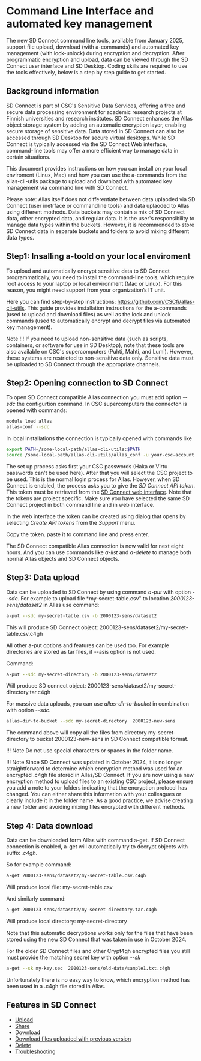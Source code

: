 # Command Line Interface and automated key management

The new SD Connect command line tools, available from January 2025, support file upload, download (with a-commands) and automated key management (with lock-unlock) during encryption and decryption. After programmatic encryption and upload, data can be viewed through the SD Connect user interface and SD Desktop. Coding skills are required to use the tools effectively, below is a step by step guide to get started.


## Background information

SD Connect is part of CSC's Sensitive Data Services, offering a free and secure data processing environment for academic research projects at Finnish universities and research institutes. SD Connect enhances the Allas object storage system by adding an automatic encryption layer, enabling secure storage of sensitive data. Data stored in SD Connect can also be accessed through SD Desktop for secure virtual desktops. While SD Connect is typically accessed via the SD Connect Web interface, command-line tools may offer a more efficient way to manage data in certain situations.

This document provides instructions on how you can install on your local enviroment (Linux, Mac) and how you can use the a-commands from the allas-cli-utils package to upload and download with automated key management via command line with SD Connect. 


Please note: Allas itself does not differentiate between data uplaoded via SD Connect (user inetrface or commandline tools) and data uplaoded to Allas using different mothods. Data buckets may contain a mix of SD Connect data, other encrypted data, and regular data. It is the user's responsibility to manage data types within the buckets. However, it is recommended to store SD Connect data in separate buckets and folders to avoid mixing different data types.


## Step1: Insalling a-toold on your local enviroment

To upload and automatically encrypt sensitive data to SD Connect programmatically, you need to install the command-line tools, which require root access to your laptop or local environment (Mac or Linux). For this reason, you might need support from your organization’s IT unit.

Here you can find step-by-step instructions: https://github.com/CSCfi/allas-cli-utils. This guide provides installation instructions for the a-commands (used to upload and download files) as well as the lock and unlock commands (used to automatically encrypt and decrypt files via automated key management).

Note !!!
     If you need to upload non-sensitive data (such as scripts, containers, or software for use in SD Desktop), note that these tools are also available on CSC's supercomputers (Puhti, Mahti,        and Lumi). However, these systems are restricted to non-sensitive data only. Sensitive data must be uploaded to SD Connect through the appropriate channels.

## Step2: Opening connection to SD Connect

To open SD Connect compatible Allas connection you must add option *--sdc* the configurtion command. In CSC supercomputers the connecton is opened with commands:

```bash
module load allas
allas-conf --sdc
```
In local installations the connection is typically opened with commands like

```bash
export PATH=/some-local-path/allas-cli-utils:$PATH
source /some-local-path/allas-cli-utils/allas_conf -u your-csc-account --sdc
```

The set up process asks first your CSC passwords (Haka or Virtu passwords can't be used here).
After that you will select the CSC project to be used. This is the normal login process for Allas.
However, when SD Connect is enabled, the process asks you to give the *SD Connect API token*. This
token must be retrieved from the [SD Connect web interface](https://sd-connect.csc.fi). Note that the tokens
are project specific. Make sure you have selected the same SD Connect project in both command line and in web 
interface.

In the web interface the token can be created using dialog that opens by selecting *Create API tokens* from the *Support* menu.

Copy the token. paste it to command line and press enter.

The SD Connect compatible Allas connection is now valid for next eight hours. And you can use commands like
*a-list* and *a-delete* to manage both normal Allas objects and SD Connect objects.


## Step3: Data upload

Data can be uploaded to SD Connect by using command *a-put* with option *--sdc*.
For example to upload file *my-secret-table.csv" to location *2000123-sens/dataset2* in Allas use command:

```bash
a-put --sdc my-secret-table.csv -b 2000123-sens/dataset2
```

This will produce SD Connect object: 2000123-sens/dataset2/my-secret-table.csv.c4gh

All other a-put options and features can be used too. For example directories are
stored as tar files, if --asis option is not used.

Command: 

```bash
a-put --sdc my-secret-directory -b 2000123-sens/dataset2
```

Will produce SD connect object: 2000123-sens/dataset2/my-secret-directory.tar.c4gh

For massive data uploads, you can use *allas-dir-to-bucket* in combination with option *--sdc*.

```bash
allas-dir-to-bucket --sdc my-secret-directory  2000123-new-sens
```

The command above will copy all the files from directory my-secret-directory to bucket 2000123-new-sens in SD Connect compatible format.

!!! Note
    Do not use special characters or spaces in the folder name.

!!! Note
    Since SD Connect was updated in October 2024, it is no longer straightforward to determine which encryption method was used for an encrypted .c4gh file stored in Allas/SD Connect. If you are now using a new encryption method to upload files to an existing CSC project, please ensure you add a note to your folders indicating that the encryption protocol has changed. You can either share this information with your colleagues or clearly include it in the folder name. As a good practice, we advise creating a new folder and avoiding mixing files encrypted with different methods.





## Step 4: Data download

Data can be downloaded form Allas with command a-get. If SD Connect connection is enabled, a-get will automatically try to decrypt objects with suffix *.c4gh*.

So for example command: 

```bash
a-get 2000123-sens/dataset2/my-secret-table.csv.c4gh
```

Will produce local file: my-secret-table.csv

And similarly command:

```bash
a-get 2000123-sens/dataset2/my-secret-directory.tar.c4gh
```

Will produce local directory: my-secret-directory 

Note that this automatic decryptions works only for the files that have
been stored using the new SD Connect that was taken in use in October 2024.

For the older SD Connect files and other Crypt4gh encrypted files you still must
provide the matching secret key with option *--sk*

```bash
a-get --sk my-key.sec  2000123-sens/old-date/sample1.txt.c4gh
```

Unfortunately there is no easy way to know, which encryption method has been used in
a .c4gh file stored in Allas. 




## Features in SD Connect

* [Upload](./sd-connect-upload.md)
* [Share](./sd-connect-share.md)
* [Download](./sd-connect-download.md)
* [Download files uploaded with previous version](./sd-connect-download-old-version.md)
* [Delete](./sd-connect-delete.md)
* [Troubleshooting](./sd-connect-troubleshooting.md)
